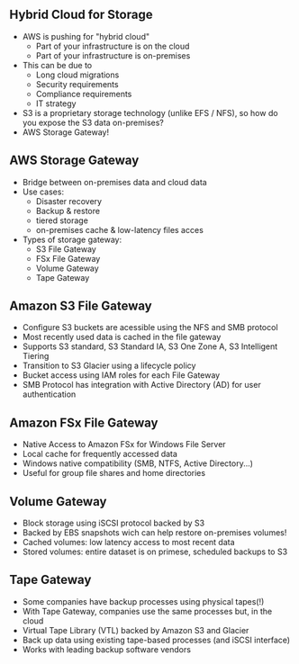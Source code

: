 ## Hybrid Cloud for Storage

- AWS is pushing for "hybrid cloud"
    - Part of your infrastructure is on the cloud
    - Part of your infrastructure is on-premises
- This can be due to
    - Long cloud migrations
    - Security requirements 
    - Compliance requirements
    - IT strategy
- S3 is a proprietary storage technology (unlike EFS / NFS), so how do you expose the S3 data on-premises?
- AWS Storage Gateway!


## AWS Storage Gateway
-  Bridge between on-premises data and cloud data
- Use cases:
    - Disaster recovery
    - Backup & restore
    - tiered storage
    - on-premises cache & low-latency files acces
- Types of storage gateway:
    - S3 File Gateway
    - FSx File Gateway
    - Volume Gateway
    - Tape Gateway

## Amazon S3 File Gateway
- Configure S3 buckets are acessible using the NFS and SMB protocol
- Most recently used data is cached in the file gateway
- Supports S3 standard, S3 Standard IA, S3 One Zone A, S3 Intelligent Tiering
- Transition to S3 Glacier using a lifecycle policy
- Bucket access using IAM roles for each File Gateway
- SMB Protocol has integration with Active Directory (AD) for user authentication

## Amazon FSx File Gateway
- Native Access to Amazon FSx for Windows File Server
- Local cache for frequently accessed data
- Windows native compatibility (SMB, NTFS, Active Directory...)
- Useful for group file shares and home directories

## Volume Gateway
- Block storage using iSCSI protocol backed by S3
- Backed by EBS snapshots wich can help restore on-premises volumes!
- Cached volumes: low latency access to most recent data
- Stored volumes: entire dataset is on primese, scheduled backups to S3

## Tape Gateway
- Some companies have backup processes using physical tapes(!)
- With Tape Gateway, companies use the same processes but, in the cloud
- Virtual Tape Library (VTL) backed by Amazon S3 and Glacier
- Back up data using existing tape-based processes (and iSCSI interface)
- Works with leading backup software vendors